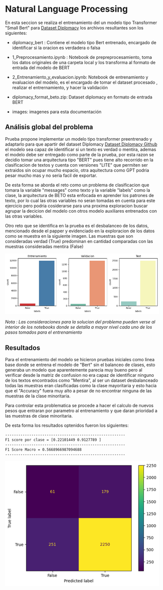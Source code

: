 # Natural Language Processing 

En esta seccion se realiza el entrenamiento del un modelo tipo Transformer "Small Bert" para [Dataset Diplomacy](https://github.com/DenisPeskoff/2020_acl_diplomacy) los archivos resultantes son los siguientes:

* diplomacy_bert : Contiene el modelo tipo Bert entrenado, encargado de identificar si la oracion es verdadera o falsa

* 1_Preprocesamiento.ipynb : Notebook de prepreprocesamiento, toma los datos originales de una carpeta local y los transforma al formato de entrada del modelo de BERT

* 2_Entrenamiento_y_evaluacion.ipynb:  Notebook de entrenamiento y evaluacion del modelo, es el encargado de tomar el dataset procesado , realizar el entrernamiento, y hacer la validación

* diplomacy_format_beto.zip: Dataset diplomacy en formato de entrada BERT

* images: imagenes para esta documentación 

## Análisis global del problema 

Prueba propone implementar un modelo tipo transformer preentrenado y adaptarlo para que apartir del dataset Diplomacy [Dataset Diplomacy Github](https://github.com/DenisPeskoff/2020_acl_diplomacy) el modelo sea capaz de identificar si un texto es verdad o mentira, ademas el modelo debe ser entregado como parte de la prueba, por esta razon se decidio tomar una arquitectura tipo "BERT" pues tiene alto recorrido en la clasificacion de textos y cuenta con versiones "LITE" que permiten ser extraidos sin ocupar mucho espacio, otra aquitectura como GPT podria pesar mucho mas y no seria facil de exportar.

De esta forma se aborda el reto como un problema de clasificacion que tomara la variable "messages" como texto y la variable "labels" como la clase, la arquitectura de BETO esta enfocada en aprender los patrones de texto, por lo cual las otras variables no seran tomadas en cuenta para este ejercicio pero podria cosiderarse para una proxima exploracion buscar agrupar la decicion del modelo con otros modelo auxiliares entrenados con las otras variables.

Otro reto que se identifica en la prueba es el desbalanceo de los datos, mencionado desde el papper y evidenciado en la exploracion de los datos como se muestra en la siguiente imagen. Las muestras que son consideradas verdad (True) predominan en cantidad comparadas con las muestras consideradas mentira (False)

![datos](./images/exploracion_datos.png)

*Nota : Las consideraciones para la solucion del problema pueden verse al interior de los notebooks donde se detalla a mayor nivel cada uno de los pasos tomados para el entrenamiento*

## Resultados 

Para el entrenamiento del modelo se hicieron pruebas iniciales como linea base donde se entrena el modelo de "Bert" sin el balanceo de clases, esto generaba un modelo que aparentemente parecia muy bueno pero al verificar desde la matriz de confusion no era capaz de identificar ninguno de los textos encontrados como "Mentira", al ser un dataset desbalanceado todas las muestras eran clasificadas como la clase mayoritaria y esto hacia que el "Accuracy" fuera muy alto a pesar de no encontrar ninguna de las muestras de la clase minoritaria.

Para controlar esta problematica se procede a hacer el calculo de nuevos pesos que entraran por parametro al entrenamiento y que daran prioridad a las muestras de clase minoritaria.

De esta forma los resultados optenidos fueron los siguientes:

```
-------------------------------------------------------
F1 score por clase = [0.22101449 0.9127789 ]
-------------------------------------------------------
F1 Score Macro = 0.5668966987094688
-------------------------------------------------------

```
![datos](./images/confution_m.png)